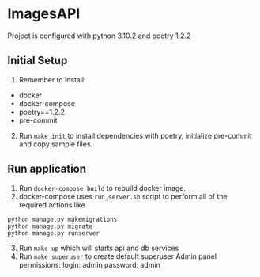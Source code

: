 # ImagesAPI
Project is configured with python 3.10.2 and poetry 1.2.2


## Initial Setup
1. Remember to install:
- docker
- docker-compose
- poetry==1.2.2
- pre-commit
2. Run `make init` to install dependencies with poetry, initialize pre-commit and copy sample files.


## Run application
1. Run `docker-compose build` to rebuild docker image.
2. docker-compose uses `run_server.sh` script to perform all of the required actions like
```
python manage.py makemigrations
python manage.py migrate
python manage.py runserver
```
3. Run `make up` which will starts api and db services
4. Run `make superuser` to create default superuser
Admin panel permissions:
    login: admin
    password: admin

